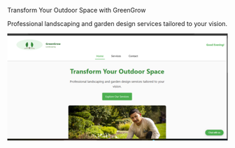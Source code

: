 Transform Your Outdoor Space with GreenGrow



Professional landscaping and garden design services tailored to your vision.


![alt text](<Screenshot (2).png>)

